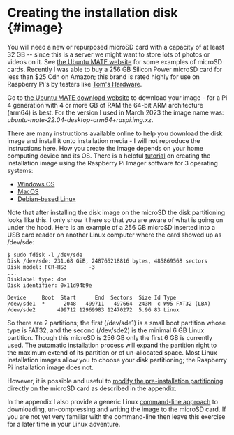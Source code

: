 <!-- -->
# Creating the installation disk {#image}

You will need a new or repurposed microSD card with a capacity of at
least 32 GB -- since this is a server we might want to store lots of photos
or videos on it.  See [the Ubuntu MATE website][ubuntu-mate] for some
examples of microSD cards.  Recently I was able to buy a 256 GB Silicon Power
microSD card for less than $25 Cdn on Amazon; this brand is rated highly
for use on Raspberry Pi's by testers like [Tom's Hardware][toms].

Go to 
[the Ubuntu MATE download website][download]
to download your image - for a Pi 4 generation with 4 or more GB of RAM
the 64-bit ARM architecture (arm64) is best.  For the version I used in
March 2023 the image name was: \
  *ubuntu-mate-22.04-desktop-arm64+raspi.img.xz*.

There are many instructions available online to help
you download the disk image and install it onto installation media -
I will not reproduce the instructions here.  How you create the
image depends on your home computing device and its OS.
There is a helpful [tutorial][tutorial] on creating
the installation image using the Raspberry Pi Imager software for 3 operating
systems:

  * [Windows OS][windows]
  * [MacOS][macos]
  * [Debian-based Linux][debian]

Note that after installing the disk image on the microSD the disk partitioning
looks like this.  I only show it here so that you are aware of what is going
on under the hood.  Here is an example of a 256 GB microSD inserted into a
USB card reader on another Linux computer where the card showed up as /dev/sde:

```console
$ sudo fdisk -l /dev/sde
Disk /dev/sde: 231.68 GiB, 248765218816 bytes, 485869568 sectors
Disk model: FCR-HS3       -3
...
Disklabel type: dos
Disk identifier: 0x11d94b9e

Device     Boot  Start      End  Sectors  Size Id Type
/dev/sde1  *      2048   499711   497664  243M  c W95 FAT32 (LBA)
/dev/sde2       499712 12969983 12470272  5.9G 83 Linux
```

So there are 2 partitions; the first (/dev/sde1) is a small boot partition
whose type is FAT32, and the second (/dev/sde2) is the minimal 6 GB Linux
partition.  Though this microSD is 256 GB only the first 6 GB is currently used.
The automatic installation process will expand the partition right to the
maximum extend of its partition or of un-allocated space.  Most Linux
installation images allow you to choose your disk partitioning; the
Raspberry Pi installation image does not.

However, it is possible and useful to
[modify the pre-installation partitioning](#mod-partition)
directly on the microSD card as described in the appendix.

In the appendix I also provide a generic Linux
[command-line approach](#image-cmds) to downloading, un-compressing and
writing the image to the microSD card.
If you are not yet very familiar with the command-line then leave this
exercise for a later time in your Linux adventure.

[ubuntu-mate]: https://ubuntu-mate.org/raspberry-pi/
[download]: https://ubuntu-mate.org/raspberry-pi/download/
[toms]: https://www.tomshardware.com/best-picks/raspberry-pi-microsd-cards
[tutorial]: https://ubuntu.com/tutorials/how-to-install-ubuntu-desktop-on-raspberry-pi-4#2-prepare-the-sd-card
[windows]: https://downloads.raspberrypi.org/imager/imager_latest.exe
[macos]: https://downloads.raspberrypi.org/imager/imager_latest.dmg
[debian]: https://downloads.raspberrypi.org/imager/imager_latest_amd64.deb

